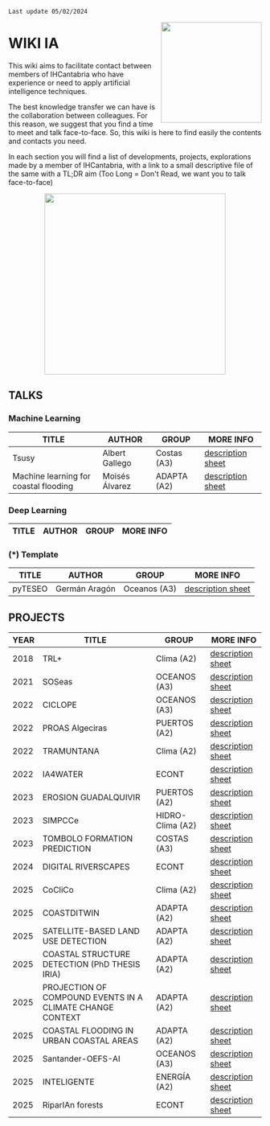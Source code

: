 ```{important}
Last update 05/02/2024
```
<img align="right" src="https://ihcantabria.com/wp-content/uploads/2018/06/Logo-IHCantabria-Universidad-Cantabria_black-copia.jpg" width="200
"/>
# WIKI IA 

This wiki aims to facilitate contact between members of IHCantabria who have experience or need to apply artificial intelligence techniques.  

The best knowledge transfer we can have is the collaboration between colleagues. For this reason, we suggest that you find a time to meet and talk face-to-face. So, this wiki is here to find easily the contents and contacts you need.

In each section you will find a list of developments, projects, explorations made by a member of IHCantabria, with a link to a small descriptive file of the same with a TL;DR aim (Too Long = Don't Read, we want you to talk face-to-face)

<p align="center" >  
<img src="https://media.giphy.com/media/v1.Y2lkPTc5MGI3NjExNGR3emhvNzk0bngxOGJyZG1vM3ZoaGZjbXVkb2QzYTBkbW04eDBqZiZlcD12MV9pbnRlcm5hbF9naWZfYnlfaWQmY3Q9Zw/TvwzctVdT8pItRFIjV/giphy-downsized-large.gif" width="360">
</p>

## TALKS

### Machine Learning
TITLE | AUTHOR | GROUP |  MORE INFO
------|--------|-------|-----------
Tsusy | Albert Gallego | Costas (A3) |  [description sheet](sheets/tsusy.md)
Machine learning for coastal flooding | Moisés Álvarez | ADAPTA (A2) | [description sheet](sheets/flooding.md)

### Deep Learning
TITLE | AUTHOR | GROUP |  MORE INFO
------|--------|-------|-----------


### (*) Template
TITLE | AUTHOR | GROUP |  MORE INFO
------|--------|-------|-----------
pyTESEO | Germán Aragón | Oceanos (A3) |  [description sheet](sheets/pyteseo.md)



## PROJECTS

YEAR | TITLE  | GROUP        |  MORE INFO
-----|--------|--------------|---------------------------------------
2018 | TRL+ | Clima (A2) | [description sheet](sheets/TRL_plus.md)
2021 | SOSeas | OCEANOS (A3) | [description sheet](sheets/SOSeas.md)
2022 | CICLOPE | OCEANOS (A3) | [description sheet](sheets/CICLOPE.md)
2022 | PROAS Algeciras | PUERTOS (A2) | [description sheet](sheets/PROAS_ALGECIRAS.md)
2022 | TRAMUNTANA | Clima (A2) | [description sheet](sheets/TRAMUNTANA.md)
2022 | IA4WATER | ECONT | [description sheet](sheets/IA4WATER.md)
2023 | EROSION GUADALQUIVIR | PUERTOS (A2) | [description sheet](sheets/EROSION_GUADALQUIVIR.md)
2023 | SIMPCCe| HIDRO-Clima (A2)| [description sheet](sheets/SIMPCCe.md)
2023 | TOMBOLO FORMATION PREDICTION | COSTAS (A3) | [description sheet](sheets/tombolo_formation.md)
2024 | DIGITAL RIVERSCAPES | ECONT | [description sheet](sheets/DIGITAL-RIVERSCAPES.md)
2025 | CoCliCo | Clima (A2) | [description sheet](sheets/CoCliCo.md)
2025 | COASTDITWIN | ADAPTA (A2) | [description sheet](sheets/GEMELO_DIGITAL.md)
2025 | SATELLITE-BASED LAND USE DETECTION | ADAPTA (A2) | [description sheet](sheets/USOS_SUELO.md)
2025 | COASTAL STRUCTURE DETECTION (PhD THESIS IRIA) | ADAPTA (A2) | [description sheet](sheets/DETECCION_ESTRUCTURAS.md)
2025 | PROJECTION OF COMPOUND EVENTS IN A CLIMATE CHANGE CONTEXT | ADAPTA (A2) | [description sheet](sheets/COMPOUND.md)
2025 | COASTAL FLOODING IN URBAN COASTAL AREAS | ADAPTA (A2) | [description sheet](sheets/GARACHICO.md)
2025 | Santander-OEFS-AI | OCEANOS (A3) | [description sheet](sheets/Santander-OEFS-AI.md)
2025 | INTELIGENTE | ENERGÍA (A2) | [description sheet](sheets/INTELIGENTE.md)
2025 | RiparIAn forests | ECONT | [description sheet](sheets/RiparIAn-forests.md)
